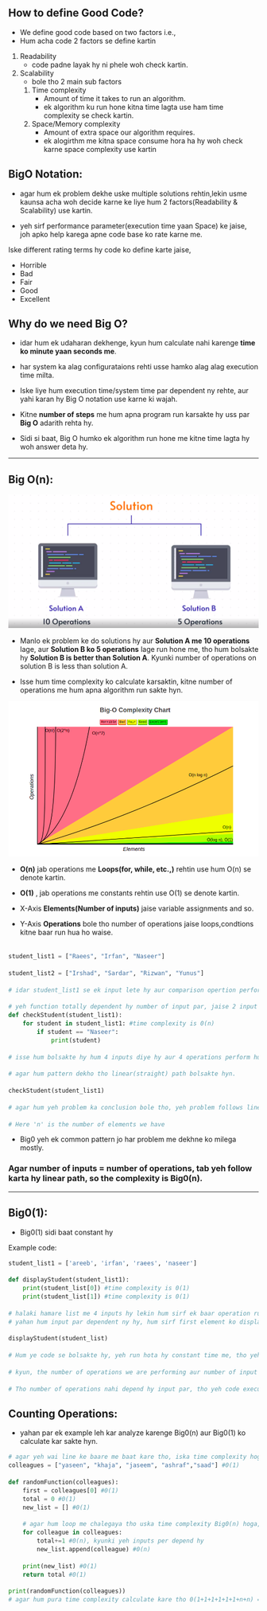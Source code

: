## How to define Good Code?

* We define good code based on two factors i.e.,
* Hum acha code 2 factors se define kartin
1. Readability
    - code padne layak hy ni phele woh check kartin.
2. Scalability
    - bole tho 2 main sub factors 
    1. Time complexity
        - Amount of time it takes to run an algorithm.
        - ek algorithm ku run hone kitna time lagta use ham time complexity se check kartin.
    2. Space/Memory complexity
        - Amount of extra space our algorithm requires.
        - ek alogirthm me kitna space consume hora ha hy woh check karne space complexity use kartin


## BigO Notation:
- agar hum ek problem dekhe uske multiple solutions rehtin,lekin usme kaunsa acha woh decide karne ke liye hum 2 factors(Readability & Scalability) use kartin.

- yeh sirf performance parameter(execution time yaan Space) ke jaise, joh apko help karega apne code base ko rate karne me.

Iske different rating terms hy code ko define karte jaise,
- Horrible
- Bad
- Fair
- Good 
- Excellent

## Why do we need  Big O?

- idar hum ek udaharan dekhenge, kyun hum calculate nahi karenge **time ko minute yaan seconds me**.

- har system ka alag configurataions rehti usse hamko alag alag execution time milta.

- Iske liye hum execution time/system time par dependent ny rehte, aur yahi karan hy Big O notation use karne ki wajah.

- Kitne **number of steps** me hum apna program run karsakte hy uss par **Big O** adarith rehta hy.

- Sidi si baat, Big O humko ek algorithm run hone me kitne time lagta hy woh answer deta hy.

---
## Big O(n):

![Sample demonstration of BigO](BigOSample.png)

- Manlo ek problem ke do solutions hy aur **Solution A me 10 operations** lage, aur **Solution B ko 5 operations** lage run hone me, tho hum bolsakte hy **Solution B is better than Solution A**. Kyunki number of operations on solution B is less than solution A.

- Isse hum time complexity ko calculate karsaktin, kitne number of operations me hum apna algorithm run sakte hyn.

![Big O Chart](BigOChart.png)

- **O(n)** jab operations me **Loops(for, while, etc.,)** rehtin use hum O(n) se denote kartin.

- **O(1)** , jab operations me constants rehtin use O(1) se denote kartin.

- X-Axis **Elements(Number of inputs)** jaise variable assignments and so.

- Y-Axis **Operations** bole tho number of operations jaise loops,condtions kitne baar run hua ho waise.

```Python

student_list1 = ["Raees", "Irfan", "Naseer"]

student_list2 = ["Irshad", "Sardar", "Rizwan", "Yunus"]

# idar student_list1 se ek input lete hy aur comparison opertion perform karte hyn aur usse **for loop** me rak kar daurate rehte hyn jabtak apna desired output se match nahi hota(isko hum operations bi bolte hyn)

# yeh function totally dependent hy number of input par, jaise 2 input milne par 2 operations, 3 milne par 3 operations waise.,
def checkStudent(student_list1):
    for student in student_list1: #time complexity is 0(n)
        if student == "Naseer":
            print(student)

# isse hum bolsakte hy hum 4 inputs diye hy aur 4 operations perform hua hy

# agar hum pattern dekho tho linear(straight) path bolsakte hyn.

checkStudent(student_list1)

# agar hum yeh problem ka conclusion bole tho, yeh problem follows linear(straight) path, so it is Big0(n)

# Here 'n' is the number of elements we have 
```

* Big0 yeh ek common pattern jo har problem me dekhne ko milega mostly.

### Agar number of inputs = number of operations, tab yeh follow karta hy linear path, so the complexity is Big0(n).
---
## Big0(1):

* Big0(1) sidi baat constant hy

Example code:
```python
student_list1 = ['areeb', 'irfan', 'raees', 'naseer']

def displayStudent(student_list1):
    print(student_list[0]) #time complexity is 0(1)
    print(student_list[1]) #time complexity is 0(1)

# halaki hamare list me 4 inputs hy lekin hum sirf ek baar operation run karenge.
# yahan hum input par dependent ny hy, hum sirf first element ko display kara rahe hy.

displayStudent(student_list)

# Hum ye code se bolsakte hy, yeh run hota hy constant time me, tho yeh Big0(1).

# kyun, the number of operations we are performing aur number of input we are depending is 1.

# Tho number of operations nahi depend hy input par, tho yeh code execute hoga constant amount of time par.

```

## Counting Operations:

* yahan par ek example leh kar analyze karenge Big0(n) aur Big0(1) ko calculate kar sakte hyn.

```python
# agar yeh wai line ke baare me baat kare tho, iska time complexity hoga Big0(1), kyunki idar sirf assigning kar rahe hy
colleagues = ["yaseen", "khaja", "jaseem", "ashraf","saad"] #0(1)

def randomFunction(colleagues):
    first = colleagues[0] #0(1)
    total = 0 #0(1)
    new_list = [] #0(1)

    # agar hum loop me chalegaya tho uska time complexity Big0(n) hoga, kyunki idar hum number of inputs lekar number of operations perform karenge.
    for colleague in colleagues: 
        total+=1 #0(n), kyunki yeh inputs per depend hy
        new_list.append(colleague) #0(n)
    
    print(new_list) #0(1)
    return total #0(1)

print(randomFunction(colleagues))
# agar hum pura time complexity calculate kare tho 0(1+1+1+1+1+1+n+n) => 0(6+2n) => 0(n)


```






